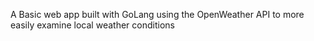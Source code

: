 A Basic web app built with GoLang using the OpenWeather API to more easily examine local weather conditions
